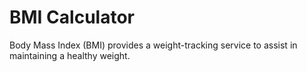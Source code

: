 # BMI Calculator

Body Mass Index (BMI) provides a weight-tracking service to assist in maintaining a healthy weight.
